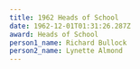 ```yaml
---
title: 1962 Heads of School
date: 1962-12-01T01:31:26.287Z
award: Heads of School
person1_name: Richard Bullock
person2_name: Lynette Almond
---
```


